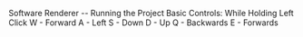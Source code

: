 Software Renderer -- Running the Project
Basic Controls:
While Holding Left Click
W - Forward
A - Left
S - Down
D - Up
Q - Backwards
E - Forwards
